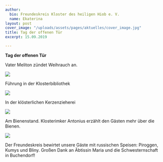 ```yaml
---
author:
  bio: Freundeskreis Kloster des heiligen Hiob e. V.
  name: Ekaterina
layout: post
cover_image: "/uploads/assets/pages/aktuelles/cover_image.jpg"
title: Tag der offenen Tür
excerpt: 15.09.2019

---
```

**Tag der offenen Tür**

Vater Meliton zündet Weihrauch an.

![](https://res.cloudinary.com/hiobmon/image/upload/v1569157675/media/2019/f7be2fcf-6c1f-4765-b249-58e9004c2eee_vfz5oh.jpg)

Führung in der Klosterbibliothek

![](https://res.cloudinary.com/hiobmon/image/upload/v1569157692/media/2019/9926e96c-11ba-4fce-b6b1-defb1712782c_ubqzrw.jpg)

In der klösterlichen Kerzenzieherei

![](https://res.cloudinary.com/hiobmon/image/upload/v1569157733/media/2019/ff59d295-497d-4aa1-8c7c-b2cf92c3e994_diwfpn.jpg)

Am Bienenstand. Klosterimker Antonius erzählt den Gästen mehr über die Bienen.

![](https://res.cloudinary.com/hiobmon/image/upload/v1569157757/media/2019/2459ac08-394e-4a8f-b721-b661c004dd4f_wr6fav.jpg)

Der Freundeskreis bewirtet unsere Gäste mit russischen Speisen: Piroggen, Kumys und Bliny. Großen Dank an Äbtissin Maria und die Schwesternschaft in Buchendorf!
